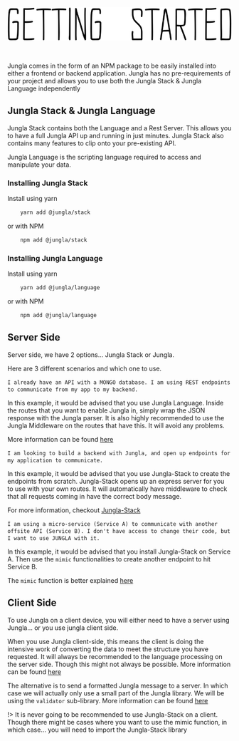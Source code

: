 <p align="center">
    <img src="./assets/img/Headers/Getting_Started.svg" height="75px" alt="Getting Started"  title="Getting Started">
</p>
<br />

Jungla comes in the form of an NPM package to be easily installed into either a frontend or backend application.
Jungla has no pre-requirements of your project and allows you to use both the Jungla Stack & Jungla Language independently

## Jungla Stack & Jungla Language

Jungla Stack contains both the Language and a Rest Server. This allows you to have a full Jungla API up and running in just minutes.
Jungla Stack also contains many features to clip onto your pre-existing API.

Jungla Language is the scripting language required to access and manipulate your data.

### Installing Jungla Stack

Install using yarn

```bash
    yarn add @jungla/stack
```

or with NPM

```bash
    npm add @jungla/stack
```

### Installing Jungla Language

Install using yarn

```bash
    yarn add @jungla/language
```

or with NPM

```bash
    npm add @jungla/language
```

## Server Side

Server side, we have 2 options... Jungla Stack or Jungla.

Here are 3 different scenarios and which one to use.

```
I already have an API with a MONGO database. I am using REST endpoints to communicate from my app to my backend.
```

In this example, it would be advised that you use Jungla Language. Inside the routes that you want to enable Jungla in, simply wrap the JSON response with the Jungla parser. It is also highly recommended to use the Jungla Middleware on the routes that have this. It will avoid any problems.

More information can be found [here](server/language)

```
I am looking to build a backend with Jungla, and open up endpoints for my application to communicate.
```

In this example, it would be advised that you use Jungla-Stack to create the endpoints from scratch. Jungla-Stack opens up an express server for you to use with your own routes. It will automatically have middleware to check that all requests coming in have the correct body message.

For more information, checkout [Jungla-Stack](server/stack)

```
I am using a micro-service (Service A) to communicate with another offsite API (Service B). I don't have access to change their code, but I want to use JUNGLA with it.
```

In this example, it would be advised that you install Jungla-Stack on Service A. Then use the `mimic` functionalities to create another endpoint to hit Service B.

The `mimic` function is better explained [here](server/mimic)

## Client Side

To use Jungla on a client device, you will either need to have a server using Jungla... or you use jungla client side.

When you use Jungla client-side, this means the client is doing the intensive work of converting the data to meet the structure you have requested. It will always be recommended to the language processing on the server side. Though this might not always be possible. More information can be found [here](language/client-side)

The alternative is to send a formatted Jungla message to a server. In which case we will actually only use a small part of the Jungla library. We will be using the `validator` sub-library. More information can be found [here](language/validator)

!> It is never going to be recommended to use Jungla-Stack on a client. Though there might be cases where you want to use the mimic function, in which case... you will need to import the Jungla-Stack library
